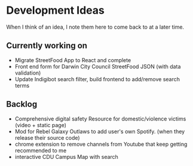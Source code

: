 # Development Ideas
When I think of an idea, I note them here to come back to at a later time.

## Currently working on ##

- Migrate StreetFood App to React and complete
- Front end form for Darwin City Council StreetFood JSON (with data validation)
- Update Indigibot search filter, build frontend to add/remove search terms


## Backlog ##

- Comprehensive digital safety Resource for domestic/violence victims (video + static page)
- Mod for Rebel Galaxy Outlaws to add user's own Spotify. (when they release their source code)
- chrome extension to remove channels from Youtube that keep getting recommended to me
- interactive CDU Campus Map with search
